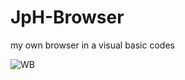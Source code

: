 # JpH-Browser
my own browser in a visual basic codes

![WB](https://user-images.githubusercontent.com/52544361/62755556-110ed400-baa7-11e9-8523-9d258bdffc37.png)
